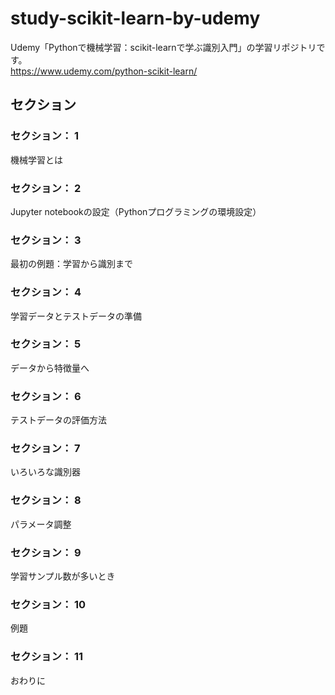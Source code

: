 # study-scikit-learn-by-udemy
Udemy「Pythonで機械学習：scikit-learnで学ぶ識別入門」の学習リポジトリです。  
https://www.udemy.com/python-scikit-learn/

## セクション
### セクション： 1
機械学習とは
### セクション： 2
Jupyter notebookの設定（Pythonプログラミングの環境設定）
### セクション： 3
最初の例題：学習から識別まで
### セクション： 4
学習データとテストデータの準備
### セクション： 5
データから特徴量へ
### セクション： 6
テストデータの評価方法
### セクション： 7
いろいろな識別器
### セクション： 8
パラメータ調整
### セクション： 9
学習サンプル数が多いとき
### セクション： 10
例題
### セクション： 11
おわりに
